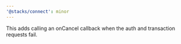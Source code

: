 ```yaml
---
'@stacks/connect': minor
---
```


This adds calling an onCancel callback when the auth and transaction requests fail.
